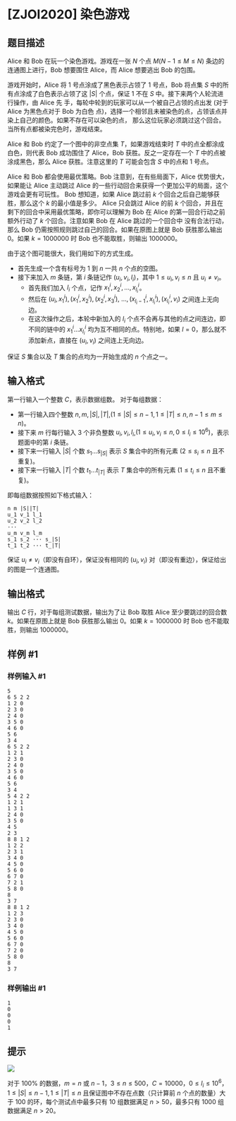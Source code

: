 # [ZJOI2020] 染色游戏

## 题目描述

Alice 和 Bob 在玩一个染色游戏。游戏在一张 $N$ 个点 $M(N −1 \le M \le N)$ 条边的连通图上进行，Bob 想要围住 Alice，而 Alice 想要逃出 Bob 的包围。

游戏开始时，Alice 将 $1$ 号点涂成了黑色表示占领了 $1$ 号点，Bob 将点集 $S$ 中的所有点涂成了白色表示占领了这 $|S|$ 个点，保证 $1$ 不在 $S$ 中。接下来两个人轮流进行操作，由 Alice 先 手，每轮中轮到的玩家可以从一个被自己占领的点出发 (对于 Alice 为黑色点对于 Bob 为白色 点)，选择一个相邻且未被染色的点，占领该点并染上自己的颜色。如果不存在可以染色的点， 那么这位玩家必须跳过这个回合。当所有点都被染完色时，游戏结束。

Alice 和 Bob 约定了一个图中的非空点集 $T$，如果游戏结束时 $T$ 中的点全都涂成白色，则代表 Bob 成功围住了 Alice，Bob 获胜。反之一定存在一个 $T$ 中的点被涂成黑色，那么 Alice 获胜。注意这里的 $T$ 可能会包含 $S$ 中的点和 $1$ 号点。

Alice 和 Bob 都会使用最优策略。Bob 注意到，在有些局面下，Alice 优势很大，如果能让 Alice 主动跳过 Alice 的一些行动回合来获得一个更加公平的局面，这个游戏会更有可玩性。 Bob 想知道，如果 Alice 跳过前 $k$ 个回合之后自己能够获胜，那么这个 $k$ 的最小值是多少。 Alice 只会跳过 Alice 的前 $k$ 个回合，并且在剩下的回合中采用最优策略，即你可以理解为 Bob 在 Alice 的第一回合行动之前额外行动了 $k$ 个回合。注意如果 Bob 在 Alice 跳过的一个回合中 没有合法行动，那么 Bob 仍需按照规则跳过自己的回合。如果在原图上就是 Bob 获胜那么输出 $0$。如果 $k = 1000000$ 时 Bob 也不能取胜，则输出 $1000000$。

由于这个图可能很大，我们用如下的方式生成。

- 首先生成一个含有标号为 $1$ 到 $n$ 一共 $n$ 个点的空图。 
- 接下来加入 $m$ 条链，第 $i$ 条链记作 $(u_i,v_i,l_i)$，其中 $1 \le u_i,v_i \le n$ 且 $u_i \neq v_i$。 
	- 首先我们加入 $l_i$ 个点，记作 $x_1^i,x_2^i,...,x_ {l_i}^i$。 
	- 然后在 $(u_i,x_1^i),(x_1^i,x_2^i),(x_2^i,x_3^i),$ $...,(x_{l_i−1}^i,x_{l_i}^i),(x_{l_i}^i,v_i)$ 之间连上无向边。 
	- 在这次操作之后，本轮中新加入的 $l_i$ 个点不会再与其他的点之间连边，即不同的链中的 $x_1^i ... x_{l_i}^i$ 均为互不相同的点。特别地，如果 $l = 0$，那么就不添加新点，直接在 $(u_i,v_i)$ 之间连上无向边。
    
保证 $S$ 集合以及 $T$ 集合的点均为一开始生成的 $n$ 个点之一。

## 输入格式

第一行输入一个整数 $C$，表示数据组数。
对于每组数据：

- 第一行输入四个整数 $n,m,|S|,|T|$,$(1 \le|S|\le n−1,1 \le|T|\le n,n−1 \le m \le n)$。 
- 接下来 $m$ 行每行输入 $3$ 个非负整数 $u_i,v_i,l_i$,$(1 \le u_i,v_i \le n,0 \le l_i \le 10^6)$，表示题面中的第 $i$ 条链。
- 接下来一行输入 $|S|$ 个数 $s_1 ... s_{|S|}$ 表示 $S$ 集合中的所有元素 ($2 \le s_i \le n$ 且不重复)。 
- 接下来一行输入 $|T|$ 个数 $t_1 ... t_{|T|}$ 表示 $T$ 集合中的所有元素 ($1 \le t_i \le n$ 且不重复)。

即每组数据按照如下格式输入：

```
n m |S||T| 
u_1 v_1 l_1 
u_2 v_2 l_2 
···
u_m v_m l_m 
s_1 s_2 ··· s_|S| 
t_1 t_2 ··· t_|T|
```

保证 $u_i \neq v_i$（即没有自环），保证没有相同的 $(u_i,v_i)$ 对（即没有重边），保证给出的图是一个连通图。

## 输出格式

输出 $C$ 行，对于每组测试数据，输出为了让 Bob 取胜 Alice 至少要跳过的回合数 $k$。如果在原图上就是 Bob 获胜那么输出 $0$。如果 $k = 1000000$ 时 Bob 也不能取胜，则输出 $1000000$。

## 样例 #1

### 样例输入 #1
```
5
6 5 2 2
1 2 0 
2 3 0 
2 4 0 
3 5 0 
4 6 0 
5 6 
3 4 
6 5 2 2 
1 2 1 
2 3 0 
2 4 0 
3 5 0 
4 6 0 
5 6 
3 4 
5 4 2 2 
1 2 1 
1 3 1 
2 4 0 
3 5 0
4 5 
2 3 
8 8 1 2 
1 2 2 
2 3 1 
3 4 0 
4 5 0 
5 6 0 
6 7 0 
7 2 1 
5 8 0 
8 
3 7 
8 8 1 2 
1 2 3 
2 3 0 
3 4 0 
4 5 0 
5 6 0 
6 7 0 
7 2 0 
5 8 0 
8 
3 7
```

### 样例输出 #1

```
1
0
0
0
1
```

## 提示

![](https://cdn.luogu.com.cn/upload/image_hosting/ltfz1gns.png?x-oss-process=image/resize,m_lfit,w_500)

对于 $100\%$ 的数据，$m = n$ 或 $n−1$，$3 \le n \le 500$，$C = 10000$，$0 \le l_i \le 10^6$，$1 \le|S|\le n−1,1 \le|T|\le n$ 且保证图中不存在点数（只计算前 $n$ 个点的数量）大于 $100$ 的环，每个测试点中最多只有 $10$ 组数据满足 $n > 50$，最多只有 $1000$ 组数据满足 $n > 20$。
